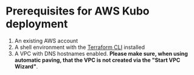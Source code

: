 # Prerequisites for AWS Kubo deployment

1. An existing AWS account
1. A shell environment with the [Terraform CLI](https://www.terraform.io/docs/commands/index.html) installed
1. A VPC with DNS hostnames enabled. **Please make sure, when using automatic paving,
that the VPC is not created via the "Start VPC Wizard"**.
